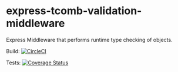 # express-tcomb-validation-middleware
Express Middleware that performs runtime type checking of objects.

Build: [![CircleCI](https://circleci.com/gh/ThomasAnkcorn/express-tcomb-validation-middleware.svg?style=svg)](https://circleci.com/gh/ThomasAnkcorn/express-tcomb-validation-middleware)

Tests: [![Coverage Status](https://coveralls.io/repos/github/ThomasAnkcorn/express-tcomb-validation-middleware/badge.svg?branch=master)](https://coveralls.io/github/ThomasAnkcorn/express-tcomb-validation-middleware?branch=master)
